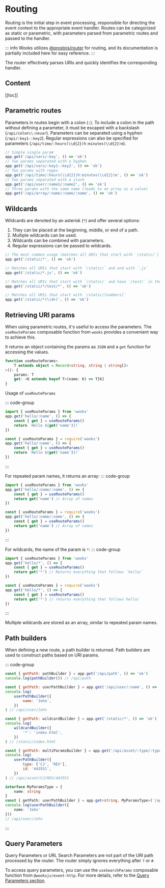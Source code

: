 # Routing

Routing is the initial step in event processing, responsible for directing the event context
to the appropriate event handler.
Routes can be categorized as static or parametric, with parameters parsed from parametric
routes and passed to the handler.

::: info
Wooks utilizes [@prostojs/router](https://github.com/prostojs/router) for routing, and its
documentation is partially included here for easy reference.
:::

The router effectively parses URIs and quickly identifies the corresponding handler.

## Content

[[toc]]

## Parametric routes

Parameters in routes begin with a colon (`:`).
To include a colon in the path without defining a parameter, it must be escaped
with a backslash (`/api/colon\\:novar`).
Parameters can be separated using a hyphen (`/api/:key1-:key2`).
Regular expressions can also be specified for parameters (`/api/time/:hours(\\d{2})h:minutes(\\d{2})m`).

```js
// Simple single param
app.get('/api/vars/:key', () => 'ok')
// Two params separated with a hyphen
app.get('/api/vars/:key1-:key2', () => 'ok')
// Two params with regex
app.get('/api/time/:hours(\\d{2})h:minutes(\\d{2})m', () => 'ok')
// Two params separated with a slash
app.get('/api/user/:name1/:name2', () => 'ok')
// Three params with the same name (leads to an array as a value)
app.get('/api/array/:name/:name/:name', () => 'ok')
```

## Wildcards

Wildcards are denoted by an asterisk (`*`) and offer several options:

1. They can be placed at the beginning, middle, or end of a path.
1. Multiple wildcards can be used.
1. Wildcards can be combined with parameters.
1. Regular expressions can be passed to wildcards.

```js
// The most common usage (matches all URIs that start with `/static/`)
app.get('/static/*', () => 'ok')

// Matches all URIs that start with `/static/` and end with `.js`
app.get('/static/*.js', () => 'ok')

// Matches all URIs that start with `/static/` and have `/test/` in the middle
app.get('/static/*/test/*', () => 'ok')

// Matches all URIs that start with `/static/[numbers]`
app.get('/static/*(\\d+)', () => 'ok')

```

## Retrieving URI params

When using parametric routes, it's useful to access the parameters.
The `useRouteParams` composable function from `wooks` provides a convenient way to achieve this.

It returns an object containing the params as `JSON` and a `get` function for accessing the values.

```ts
function useRouteParams<
    T extends object = Record<string, string | string[]>
>(): {
    params: T
    get: <K extends keyof T>(name: K) => T[K]
}
```

Usage of `useRouteParams`

::: code-group

```js [ESM]
import { useRouteParams } from 'wooks'
app.get('hello/:name', () => {
    const { get } = useRouteParams()
    return `Hello ${get('name')}!`
})
```

```js [CommonJS]
const { useRouteParams } = require('wooks')
app.get('hello/:name', () => {
    const { get } = useRouteParams()
    return `Hello ${get('name')}!`
})
```

:::

For repeated param names, it returns an array:
::: code-group

```js [ESM]
import { useRouteParams } from 'wooks'
app.get('hello/:name/:name', () => {
    const { get } = useRouteParams()
    return get('name') // Array of names
})
```

```js [CommonJS]
const { useRouteParams } = require('wooks')
app.get('hello/:name/:name', () => {
    const { get } = useRouteParams()
    return get('name') // Array of names
})
```

:::

For wildcards, the name of the param is `*`:
::: code-group

```js [ESM]
import { useRouteParams } from 'wooks'
app.get('hello/*', () => {
    const { get } = useRouteParams()
    return get('*') // Returns everything that follows `hello/`
})
```

```js [CommonJS]
const { useRouteParams } = require('wooks')
app.get('hello/*', () => {
    const { get } = useRouteParams()
    return get('*') // returns everything that follows hello/
})
```

:::

Multiple wildcards are stored as an array, similar to repeated param names.

## Path builders

When defining a new route, a path builder is returned.
Path builders are used to construct paths based on URI params.

::: code-group

```js [javascript]
const { getPath: pathBuilder } = app.get('/api/path', () => 'ok')
console.log(pathBuilder()) // /api/path

const { getPath: userPathBuilder } = app.get('/api/user/:name', () => 'ok')
console.log(
    userPathBuilder({
        name: 'John',
    })
) // /api/user/John

const { getPath: wildcardBuilder } = app.get('/static/*', () => 'ok')
console.log(
    wildcardBuilder({
        '*': 'index.html',
    })
) // /static/index.html

const { getPath: multiParamsBuilder } = app.get('/api/asset/:type/:type/:id', () => 'ok')
console.log(
    userPathBuilder({
        type: ['CJ', 'REV'],
        id: '443551',
    })
) // /api/asset/CJ/REV/443551
```

```ts [typescript]
interface MyParamsType = {
    name: string
}
const { getPath: userPathBuilder } = app.get<string, MyParamsType>('/api/user/:name', () => 'ok')
console.log(userPathBuilder({
    name: 'John'
}))
// /api/user/John
```

:::

## Query Parameters

Query Parameters or URL Search Parameters are not part of the URI path processed by the router.
The router simply ignores everything after `?` or `#`.

To access query parameters, you can use the `useSearchParams` composable function from `@wooksjs/event-http`.
For more details, refer to the [Query Parameters section](./composables/request.md#query-parameters).
